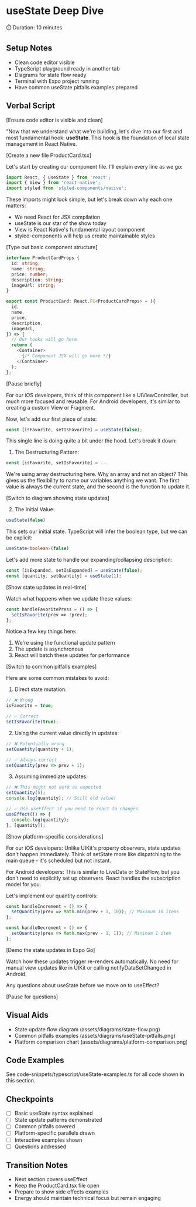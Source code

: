 # useState Deep Dive
⏱️ Duration: 10 minutes

## Setup Notes
- Clean code editor visible
- TypeScript playground ready in another tab
- Diagrams for state flow ready
- Terminal with Expo project running
- Have common useState pitfalls examples prepared

## Verbal Script

[Ensure code editor is visible and clean]

"Now that we understand what we're building, let's dive into our first and most fundamental hook: **useState**. This hook is the foundation of local state management in React Native.

[Create a new file ProductCard.tsx]

Let's start by creating our component file. I'll explain every line as we go:

```typescript
import React, { useState } from 'react';
import { View } from 'react-native';
import styled from 'styled-components/native';
```

These imports might look simple, but let's break down why each one matters:
- We need React for JSX compilation
- useState is our star of the show today
- View is React Native's fundamental layout component
- styled-components will help us create maintainable styles

[Type out basic component structure]

```typescript
interface ProductCardProps {
  id: string;
  name: string;
  price: number;
  description: string;
  imageUrl: string;
}

export const ProductCard: React.FC<ProductCardProps> = ({
  id,
  name,
  price,
  description,
  imageUrl,
}) => {
  // Our hooks will go here
  return (
    <Container>
      {/* Component JSX will go here */}
    </Container>
  );
};
```

[Pause briefly]

For our iOS developers, think of this component like a UIViewController, but much more focused and reusable. For Android developers, it's similar to creating a custom View or Fragment.

Now, let's add our first piece of state:

```typescript
const [isFavorite, setIsFavorite] = useState(false);
```

This single line is doing quite a bit under the hood. Let's break it down:

1. The Destructuring Pattern:
```typescript
const [isFavorite, setIsFavorite] = ...
```
We're using array destructuring here. Why an array and not an object? This gives us the flexibility to name our variables anything we want. The first value is always the current state, and the second is the function to update it.

[Switch to diagram showing state updates]

2. The Initial Value:
```typescript
useState(false)
```
This sets our initial state. TypeScript will infer the boolean type, but we can be explicit:
```typescript
useState<boolean>(false)
```

Let's add more state to handle our expanding/collapsing description:

```typescript
const [isExpanded, setIsExpanded] = useState(false);
const [quantity, setQuantity] = useState(1);
```

[Show state updates in real-time]

Watch what happens when we update these values:

```typescript
const handleFavoritePress = () => {
  setIsFavorite(prev => !prev);
};
```

Notice a few key things here:
1. We're using the functional update pattern
2. The update is asynchronous
3. React will batch these updates for performance

[Switch to common pitfalls examples]

Here are some common mistakes to avoid:

1. Direct state mutation:
```typescript
// ❌ Wrong
isFavorite = true;

// ✅ Correct
setIsFavorite(true);
```

2. Using the current value directly in updates:
```typescript
// ❌ Potentially wrong
setQuantity(quantity + 1);

// ✅ Always correct
setQuantity(prev => prev + 1);
```

3. Assuming immediate updates:
```typescript
// ❌ This might not work as expected
setQuantity(5);
console.log(quantity); // Still old value!

// ✅ Use useEffect if you need to react to changes
useEffect(() => {
  console.log(quantity);
}, [quantity]);
```

[Show platform-specific considerations]

For our iOS developers: Unlike UIKit's property observers, state updates don't happen immediately. Think of setState more like dispatching to the main queue - it's scheduled but not instant.

For Android developers: This is similar to LiveData or StateFlow, but you don't need to explicitly set up observers. React handles the subscription model for you.

Let's implement our quantity controls:

```typescript
const handleIncrement = () => {
  setQuantity(prev => Math.min(prev + 1, 10)); // Maximum 10 items
};

const handleDecrement = () => {
  setQuantity(prev => Math.max(prev - 1, 1)); // Minimum 1 item
};
```

[Demo the state updates in Expo Go]

Watch how these updates trigger re-renders automatically. No need for manual view updates like in UIKit or calling notifyDataSetChanged in Android.

Any questions about useState before we move on to useEffect?

[Pause for questions]

## Visual Aids
- State update flow diagram (assets/diagrams/state-flow.png)
- Common pitfalls examples (assets/diagrams/useState-pitfalls.png)
- Platform comparison chart (assets/diagrams/platform-comparison.png)

## Code Examples
See code-snippets/typescript/useState-examples.ts for all code shown in this section.

## Checkpoints
- [ ] Basic useState syntax explained
- [ ] State update patterns demonstrated
- [ ] Common pitfalls covered
- [ ] Platform-specific parallels drawn
- [ ] Interactive examples shown
- [ ] Questions addressed

## Transition Notes
- Next section covers useEffect
- Keep the ProductCard.tsx file open
- Prepare to show side effects examples
- Energy should maintain technical focus but remain engaging 